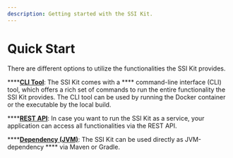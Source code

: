 ```yaml
---
description: Getting started with the SSI Kit.
---
```


# Quick Start

There are different options to utilize the functionalities the SSI Kit provides.

****[**CLI Tool**](cli-command-line-interface.md): The SSI Kit comes with a **** command-line interface (CLI) tool, which offers a rich set of commands to run the entire functionality the SSI Kit provides. The CLI tool can be used by running the Docker container or the executable by the local build.

****[**REST API**](rest-apis.md): In case you want to run the SSI Kit as a service, your application can access all functionalities via the REST API.

****[**Dependency (JVM)**](dependency-jvm/): The SSI Kit can be used directly as JVM-dependency **** via Maven or Gradle.&#x20;



